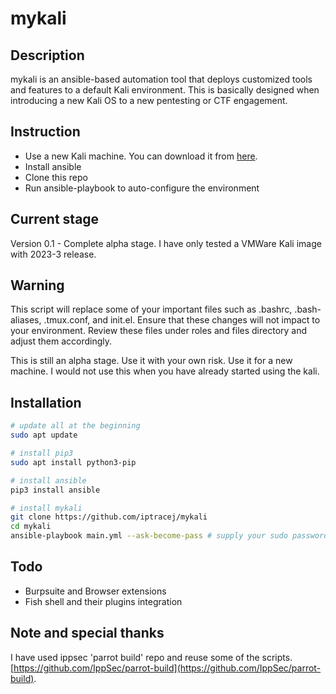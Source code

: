 # mykali 

## Description

mykali is an ansible-based automation tool that deploys customized tools and features to a default Kali environment. This is basically designed when introducing a new Kali OS to a new pentesting or CTF engagement. 

## Instruction

- Use a new Kali machine. You can download it from [here](https://www.kali.org/get-kali/#kali-platforms). 
- Install ansible
- Clone this repo
- Run ansible-playbook to auto-configure the environment

## Current stage

Version 0.1 - Complete alpha stage. I have only tested a VMWare Kali image with 2023-3 release. 

## Warning
This script will replace some of your important files such as .bashrc, .bash-aliases, .tmux.conf, and init.el. Ensure that these changes will not impact to your environment. Review these files under roles and files directory and adjust them accordingly. 

This is still an alpha stage. Use it with your own risk. Use it for a new machine. I would not use this when you have already started using the kali.  

## Installation

```bash
# update all at the beginning
sudo apt update 

# install pip3 
sudo apt install python3-pip  

# install ansible
pip3 install ansible 

# install mykali
git clone https://github.com/iptracej/mykali
cd mykali
ansible-playbook main.yml --ask-become-pass # supply your sudo password
```

## Todo

- Burpsuite and Browser extensions
- Fish shell and their plugins integration 

## Note and special thanks

I have used ippsec 'parrot build' repo and reuse some of the scripts. [https://github.com/IppSec/parrot-build](https://github.com/IppSec/parrot-build). 


